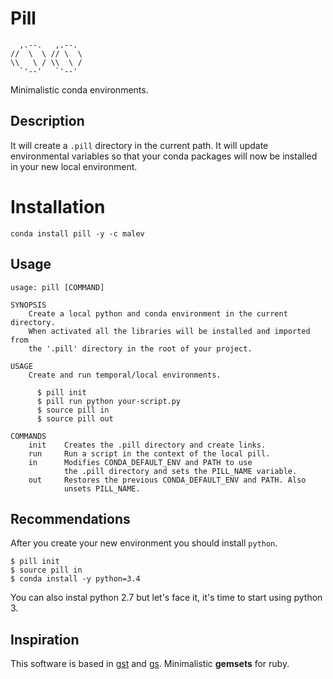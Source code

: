 # Pill

```
  ,.--.   ,.--.
//  \  \ // \  \
\\   \ / \\  \ /
  `'--'   `'--'
```

Minimalistic conda environments.

## Description

It will create a `.pill` directory in the current path. It
will update environmental variables so that your conda packages
will now be installed in your new local environment.

# Installation

`conda install pill -y -c malev`

## Usage

```
usage: pill [COMMAND]

SYNOPSIS
    Create a local python and conda environment in the current directory.
    When activated all the libraries will be installed and imported from
    the '.pill' directory in the root of your project.

USAGE
    Create and run temporal/local environments.

      $ pill init
      $ pill run python your-script.py
      $ source pill in
      $ source pill out

COMMANDS
    init    Creates the .pill directory and create links.
    run     Run a script in the context of the local pill.
    in      Modifies CONDA_DEFAULT_ENV and PATH to use
            the .pill directory and sets the PILL_NAME variable.
    out     Restores the previous CONDA_DEFAULT_ENV and PATH. Also
            unsets PILL_NAME.
```

## Recommendations

After you create your new environment you should install `python`.

```
$ pill init
$ source pill in
$ conda install -y python=3.4
```

You can also instal python 2.7 but let's face it, it's time to start using
python 3.

## Inspiration

This software is based in [gst](https://github.com/tonchis/gst) and
[gs](https://github.com/soveran/gs). Minimalistic **gemsets** for ruby.
